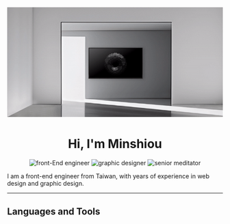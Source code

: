# <p align="center"><img src="https://github.com/aloysse/aloysse/raw/main/img/banner.gif"></p>

<h1 align="center">Hi, I'm Minshiou</h1>
<p align="center">
<img alt="front-End engineer" src="https://img.shields.io/badge/-Front--End%20Engineer-lightgrey?logo=code" />
<img alt="graphic designer" src="https://img.shields.io/badge/-Graphic%20Designer-gef?logo=pencil" />
<img alt="senior meditator" src="https://img.shields.io/badge/-Senior%20Meditor-palegreen?logo=lotus" />
</p>

<p>I am a front-end engineer from Taiwan, with years of experience in web design and graphic design.</p>

---
## Languages and Tools 

<img align="left" alt="" width="30ox" style="padding-right:10px" src="https://cdn.jsdelivr.net/gh/devicons/devicon/icons/html5/html5-original.svg" />
<img align="left" alt="" width="30ox" style="padding-right:10px" src="https://cdn.jsdelivr.net/gh/devicons/devicon/icons/css3/css3-original.svg" />
<img align="left" alt="" width="30ox" style="padding-right:10px" src="https://cdn.jsdelivr.net/gh/devicons/devicon/icons/javascript/javascript-original.svg" />
<img align="left" alt="" width="30ox" style="padding-right:10px" src="https://cdn.jsdelivr.net/gh/devicons/devicon/icons/react/react-original.svg" />
<img align="left" alt="" width="30ox" style="padding-right:10px" src="https://cdn.jsdelivr.net/gh/devicons/devicon/icons/tailwindcss/tailwindcss-plain.svg" />
<img align="left" alt="" width="30ox" style="padding-right:10px" src="https://cdn.jsdelivr.net/gh/devicons/devicon/icons/bootstrap/bootstrap-original.svg" />
<img align="left" alt="" width="30ox" style="padding-right:10px" src="https://cdn.jsdelivr.net/gh/devicons/devicon/icons/git/git-original.svg" />

          
          
          
<!--
**aloysse/aloysse** is a ✨ _special_ ✨ repository because its `README.md` (this file) appears on your GitHub profile.

Here are some ideas to get you started:

- 🔭 I’m currently working on ...
- 🌱 I’m currently learning ...
- 👯 I’m looking to collaborate on ...
- 🤔 I’m looking for help with ...
- 💬 Ask me about ...
- 📫 How to reach me: ...
- 😄 Pronouns: ...
- ⚡ Fun fact: ...
-->

